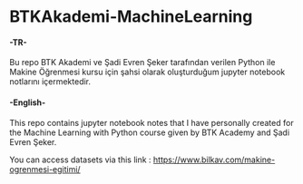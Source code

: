 # BTKAkademi-MachineLearning

#### -TR-
Bu repo BTK Akademi ve Şadi Evren Şeker tarafından verilen Python ile Makine Öğrenmesi kursu için şahsi olarak oluşturduğum jupyter notebook notlarını içermektedir.


#### -English-
This repo contains jupyter notebook notes that I have personally created for the Machine Learning with Python course given by BTK Academy and Şadi Evren Şeker.


You can access datasets via this link : https://www.bilkav.com/makine-ogrenmesi-egitimi/
